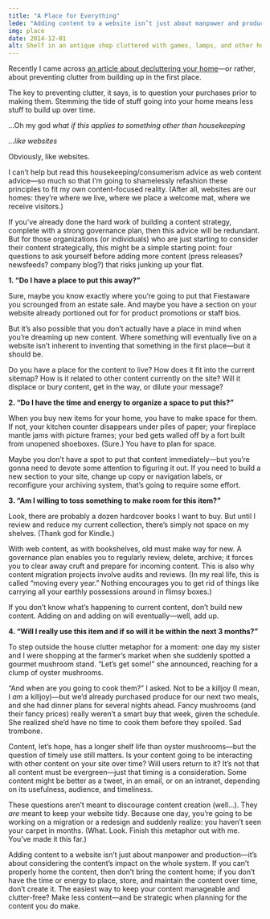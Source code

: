 ```yaml
---
title: "A Place for Everything"
lede: "Adding content to a website isn’t just about manpower and production—it’s about considering the content’s impact on the whole system."
img: place
date: 2014-12-01
alt: Shelf in an antique shop cluttered with games, lamps, and other household items.
---
```


Recently I came across [an article about decluttering your home](http://lifehacker.com/prevent-clutter-by-asking-yourself-where-items-will-go-1649480461)—or rather, about preventing clutter from building up in the first place.

The key to preventing clutter, it says, is to question your purchases prior to making them. Stemming the tide of stuff going into your home means less stuff to build up over time.

…Oh my god *what if this applies to something other than housekeeping*

*…like websites*

Obviously, like websites.

I can’t help but read this housekeeping/consumerism advice as web content advice—so much so that I’m going to shamelessly refashion these principles to fit my own content-focused reality. (After all, websites are our homes: they’re where we live, where we place a welcome mat, where we receive visitors.)

If you’ve already done the hard work of building a content strategy, complete with a strong governance plan, then this advice will be redundant. But for those organizations (or individuals) who are just starting to consider their content strategically, this might be a simple starting point: four questions to ask yourself before adding more content (press releases? newsfeeds? company blog?) that risks junking up your flat.

**1. “Do I have a place to put this away?”**

Sure, maybe you know exactly where you’re going to put that Fiestaware you scrounged from an estate sale. And maybe you have a section on your website already portioned out for for product promotions or staff bios.

But it’s also possible that you don’t actually have a place in mind when you’re dreaming up new content. Where something will eventually live on a website isn’t inherent to inventing that something in the first place—but it should be.

Do you have a place for the content to live? How does it fit into the current sitemap? How is it related to other content currently on the site? Will it displace or bury content, get in the way, or dilute your message?

**2. “Do I have the time and energy to organize a space to put this?”**

When you buy new items for your home, you have to make space for them. If not, your kitchen counter disappears under piles of paper; your fireplace mantle jams with picture frames; your bed gets walled off by a fort built from unopened shoeboxes. (Sure.) You have to plan for space.

Maybe you don’t have a spot to put that content immediately—but you’re gonna need to devote some attention to figuring it out. If you need to build a new section to your site, change up copy or navigation labels, or reconfigure your archiving system, that’s going to require some effort.

**3. “Am I willing to toss something to make room for this item?”**

Look, there are probably a dozen hardcover books I want to buy. But until I review and reduce my current collection, there’s simply not space on my shelves. (Thank god for Kindle.)

With web content, as with bookshelves, old must make way for new. A governance plan enables you to regularly review, delete, archive; it forces you to clear away cruft and prepare for incoming content. This is also why content migration projects involve audits and reviews. (In my real life, this is called “moving every year.” Nothing encourages you to get rid of things like carrying all your earthly possessions around in flimsy boxes.)

If you don’t know what’s happening to current content, don’t build new content. Adding on and adding on will eventually—well, add up.

**4. “Will I really use this item and if so will it be within the next 3 months?”**

To step outside the house clutter metaphor for a moment: one day my sister and I were shopping at the farmer’s market when she suddenly spotted a gourmet mushroom stand. “Let’s get some!” she announced, reaching for a clump of oyster mushrooms.

“And when are you going to cook them?” I asked. Not to be a killjoy (I mean, I *am* a killjoy)—but we’d already purchased produce for our next two meals, and she had dinner plans for several nights ahead. Fancy mushrooms (and their fancy prices) really weren’t a smart buy that week, given the schedule. She realized she’d have no time to cook them before they spoiled. Sad trombone.

Content, let’s hope, has a longer shelf life than oyster mushrooms—but the question of timely use still matters. Is your content going to be interacting with other content on your site over time? Will users return to it? It’s not that all content must be evergreen—just that timing is a consideration. Some content might be better as a tweet, in an email, or on an intranet, depending on its usefulness, audience, and timeliness.

These questions aren’t meant to discourage content creation (well…). They *are* meant to keep your website tidy. Because one day, you’re going to be working on a migration or a redesign and suddenly realize: you haven’t seen your carpet in months. (What. Look. Finish this metaphor out with me. You’ve made it this far.)

Adding content to a website isn’t just about manpower and production—it’s about considering the content’s impact on the whole system. If you can’t properly home the content, then don’t bring the content home; if you don’t have the time or energy to place, store, and maintain the content over time, don’t create it. The easiest way to keep your content manageable and clutter-free? Make less content—and be strategic when planning for the content you do make.